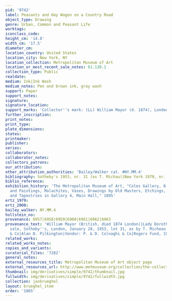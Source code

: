 ```yaml
---
pid: '9742'
label: Peasants and Hay Wagon on a Country Road
object_type: Drawing
genre: Urban, Common and Peasant Life
worktags:
iconclass_code:
height_cm: '14.8'
width_cm: '17.5'
diameter_cm:
location_country: United States
location_city: New York, NY
location_collection: Metropolitan Museum of Art
location_or_most_recent_sale_notes: 61.130.1
collection_type: Public
realdate:
medium: Ink|Ink Wash
medium_notes: Pen and brown ink, gray wash
support: Paper
support_notes:
signature:
signature_location:
support_marks: 'Collector''s mark: (LL) William Mayor (d. 1874), London (Lugt 2799)'
further_inscription:
print_notes:
print_type:
plate_dimensions:
states:
printmaker:
publisher:
series:
collaborators:
collaborator_notes:
collectors_patrons:
our_attribution:
other_attribution_authorities: 'Bailey/Walker cat. #NY.MM.4'
bibliography: Sotheby's 1953, nr. 31 (as T. Michau)|New York 1970, nr. 1, p. 3
biblio_reference:
exhibition_history: 'The Metropolitan Museum of Art, "Coles Gallery, 8: Tapestries
  and Paintings, Malachites, Vases, Drawings by Old Masters, Etchings, Photographs,
  and Tapestries in Gallery 4, Main Hall," 1895'
ertz_1979:
ertz_2008:
bailey_walker: NY.MM.4
hollstein_no:
provenance: 6957|6958|6959|6960|6961|6962|6963
provenance_text: 'William Mayor (British, died 1874 London)|Lady Dorothea Head, London|her
  sale, Sotheby''s, London, January 28, 1953, lot 31, as by T. Micheau|P. & D. Colnaghi
  & Co|Alan D. Pilkington|Vendor: P. & D. Colnaghi & Co|Rogers Fund, 1961'
related_works:
related_works_notes:
copies_and_variants:
curatorial_files: '7282'
general_notes:
external_resources_title: Metropolitan Museum of Art object page
external_resources_url: http://www.metmuseum.org/collection/the-collection-online/search/335120
thumbnail: img/derivatives/simple/9742/thumbnail.jpg
fullwidth: img/derivatives/simple/9742/fullwidth.jpg
collection: janbrueghel
layout: brueghel_item
order: '1065'
---
```

